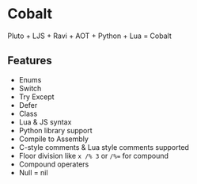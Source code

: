 # Cobalt
Pluto + LJS + Ravi + AOT + Python + Lua = Cobalt
## Features
- Enums
- Switch
- Try Except
- Defer
- Class
- Lua & JS syntax
- Python library support
- Compile to Assembly
- C-style comments & Lua style comments supported
- Floor division like `x /% 3` or `/%=` for compound
- Compound operaters 
- Null = nil